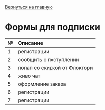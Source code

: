 [Вернуться на главную](/README.md)

# **Формы для подписки**
| № | Описание                        | 
|:--| :-------------------------------| 
| 1 | регистрации                     |
| 2 | сообщить о поступлении          |
| 3 | попап со скидкой от Флоктори    |
| 4 | живо чат                        |
| 5 | оформление заказа               |
| 6 | регистрации                     |
| 7 | регистрации                     |
